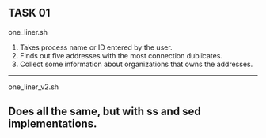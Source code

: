 TASK 01
-------------------------------------------------------------------------
one_liner.sh

1) Takes process name or ID entered by the user.
2) Finds out five addresses with the most connection dublicates.
3) Collect some information about organizations that owns the addresses.
-------------------------------------------------------------------------
one_liner_v2.sh

Does all the same, but with ss and sed implementations.
-------------------------------------------------------------------------
